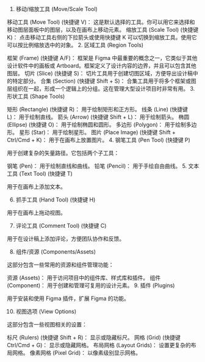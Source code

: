 1. 移动/缩放工具 (Move/Scale Tool)

移动工具 (Move Tool) (快捷键 V)： 这是默认选择的工具。你可以用它来选择和移动图层面板中的图层，以及在画布上移动元素。
缩放工具 (Scale Tool) (快捷键 K)： 点击移动工具右侧的下拉箭头或使用快捷键 K 可以切换到缩放工具。使用它可以按比例缩放选中的对象。
2. 区域工具 (Region Tools)

框架 (Frame) (快捷键 A/F)： 框架是 Figma 中最重要的概念之一，它类似于其他设计软件中的画板或 Artboard。框架定义了设计内容的边界，并且可以包含其他图层。
切片 (Slice) (快捷键 S)： 切片工具用于创建切图区域，方便导出设计稿中的特定部分。
合集 (Section) (快捷键 Shift + S)： 合集工具用于将多个框架或图层组织在一起，形成一个逻辑上的分组。这在管理大型设计项目时非常有用。
3. 形状工具 (Shape Tools)

矩形 (Rectangle) (快捷键 R)： 用于绘制矩形和正方形。
线条 (Line) (快捷键 L)： 用于绘制直线。
箭头 (Arrow) (快捷键 Shift + L)： 用于绘制箭头。
椭圆 (Ellipse) (快捷键 O)： 用于绘制椭圆和圆形。
多边形 (Polygon)： 用于绘制多边形。
星形 (Star)： 用于绘制星形。
图片 (Place Image) (快捷键 Shift + Ctrl/Cmd + K)： 用于在画布上放置图片。
4. 钢笔工具 (Pen Tool) (快捷键 P)

用于创建复杂的矢量路径。它包括两个子工具：

钢笔 (Pen)： 用于绘制直线和曲线。
铅笔 (Pencil)： 用于手绘自由曲线。
5. 文本工具 (Text Tool) (快捷键 T)

用于在画布上添加文本。

6. 抓手工具 (Hand Tool) (快捷键 H)

用于在画布上拖动视图。

7. 评论工具 (Comment Tool) (快捷键 C)

用于在设计稿上添加评论，方便团队协作和反馈。

8. 组件/资源 (Components/Assets)

这部分包含一些常用的资源和组件管理功能：

资源 (Assets)： 用于访问项目中的组件库、样式库和插件。
组件 (Component)： 用于创建和管理可复用的设计元素。
9. 插件 (Plugins)

用于安装和使用 Figma 插件，扩展 Figma 的功能。

10. 视图选项 (View Options)

这部分包含一些视图相关的设置：

标尺 (Rulers) (快捷键 Shift + R)： 显示或隐藏标尺。
网格 (Grid) (快捷键 Ctrl/Cmd + G)： 显示或隐藏网格。
布局网格 (Layout Grids)： 设置更复杂的布局网格。
像素网格 (Pixel Grid)： 以像素级别显示网格。